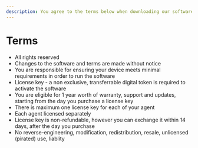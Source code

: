 ```yaml
---
description: You agree to the terms below when downloading our software
---
```


# Terms

* All rights reserved
* Changes to the software and terms are made without notice
* You are responsible for ensuring your device meets minimal requirements in order to run the software
* License key - a non exclusive, transferrable digital token is required to activate the software
* You are eligible for 1 year worth of warranty, support and updates, starting from the day you purchase a license key
* There is maximum one license key for each of your agent
* Each agent licensed separately
* License key is non-refundable, however you can exchange it within 14 days, after the day you purchase
* No reverse-engineering, modification, redistribution, resale, unlicensed \(pirated\) use, liablity

